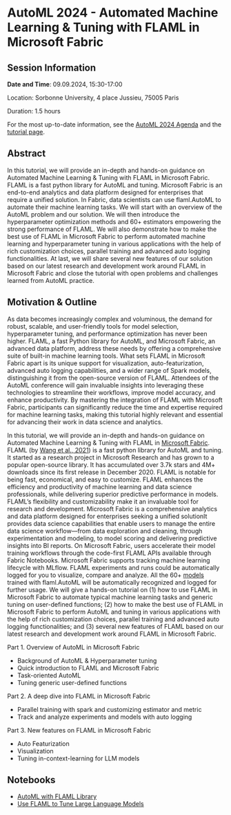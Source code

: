 # AutoML 2024 - Automated Machine Learning & Tuning with FLAML in Microsoft Fabric

## Session Information

**Date and Time**: 09.09.2024, 15:30-17:00

Location:  Sorbonne University, 4 place Jussieu, 75005 Paris

Duration: 1.5 hours

For the most up-to-date information, see the [AutoML 2024 Agenda](https://2024.automl.cc/?page_id=1401) and the [tutorial page](https://2024.automl.cc/?page_id=1643).

## Abstract

In this tutorial, we will provide an in-depth and hands-on guidance on Automated Machine Learning & Tuning with FLAML in Microsoft Fabric. FLAML is a fast python library for AutoML and tuning. Microsoft Fabric is an end-to-end analytics and data platform designed for enterprises that require a unified solution. In Fabric, data scientists can use flaml.AutoML to automate their machine learning tasks. We will start with an overview of the AutoML problem and our solution. We will then introduce the hyperparameter optimization methods and 60+ estimators empowering the strong performance of FLAML. We will also demonstrate how to make the best use of FLAML in Microsoft Fabric to perform automated machine learning and hyperparameter tuning in various applications with the help of rich customization choices, parallel training and advanced auto logging functionalities. At last, we will share several new features of our solution based on our latest research and development work around FLAML in Microsoft Fabric and close the tutorial with open problems and challenges learned from AutoML practice.

## Motivation & Outline

As data becomes increasingly complex and voluminous, the demand for robust, scalable, and user-friendly tools for model selection, hyperparameter tuning, and performance optimization has never been higher. FLAML, a fast Python library for AutoML, and Microsoft Fabric, an advanced data platform, address these needs by offering a comprehensive suite of built-in machine learning tools. What sets FLAML in Microsoft Fabric apart is its unique support for visualization, auto-featurization, advanced auto logging capabilities, and a wider range of Spark models, distinguishing it from the open-source version of FLAML. Attendees of the AutoML conference will gain invaluable insights into leveraging these technologies to streamline their workflows, improve model accuracy, and enhance productivity. By mastering the integration of FLAML with Microsoft Fabric, participants can significantly reduce the time and expertise required for machine learning tasks, making this tutorial highly relevant and essential for advancing their work in data science and analytics.

In this tutorial, we will provide an in-depth and hands-on guidance on Automated Machine Learning & Tuning with FLAML in [Microsoft Fabric](https://aka.ms/fabric). FLAML (by [Wang et al., 2021](https://proceedings.mlsys.org/paper_files/paper/2021/file/1ccc3bfa05cb37b917068778f3c4523a-Paper.pdf)) is a fast python library for AutoML and tuning. It started as a research project in Microsoft Research and has grown to a popular open-source library. It has accumulated over 3.7k stars and 4M+ downloads since its first release in December 2020. FLAML is notable for being fast, economical, and easy to customize. FLAML enhances the efficiency and productivity of machine learning and data science professionals, while delivering superior predictive performance in models. FLAML’s flexibility and customizability make it an invaluable tool for research and development. Microsoft Fabric is a comprehensive analytics and data platform designed for enterprises seeking a unified solutionIt provides data science capabilities that enable users to manage the entire data science workflow—from data exploration and cleaning, through experimentation and modeling, to model scoring and delivering predictive insights into BI reports. On Microsoft Fabric, users accelerate their model training workflows through the code-first FLAML APIs available through Fabric Notebooks. Microsoft Fabric supports tracking machine learning lifecycle with MLflow. FLAML experiments and runs could be automatically logged for you to visualize, compare and analyze. All the 60+ [models](https://learn.microsoft.com/en-us/fabric/data-science/automated-machine-learning-fabric/#supported-models) trained with flaml.AutoML will be automatically recognized and logged for further usage. We will give a hands-on tutorial on (1) how to use FLAML in Microsoft Fabric to automate typical machine learning tasks and generic tuning on user-defined functions; (2) how to make the best use of FLAML in Microsoft Fabric to perform AutoML and tuning in various applications with the help of rich customization choices, parallel training and advanced auto logging functionalities; and (3) several new features of FLAML based on our latest research and development work around FLAML in Microsoft Fabric.

Part 1. Overview of AutoML in Microsoft Fabric

- Background of AutoML & Hyperparameter tuning
- Quick introduction to FLAML and Microsoft Fabric
- Task-oriented AutoML
- Tuning generic user-defined functions

Part 2. A deep dive into FLAML in Microsoft Fabric

- Parallel training with spark and customizing estimator and metric
- Track and analyze experiments and models with auto logging

Part 3. New features on FLAML in Microsoft Fabric

- Auto Featurization
- Visualization
- Tuning in-context-learning for LLM models

## Notebooks

- [AutoML with FLAML Library](https://github.com/microsoft/FLAML/blob/main/tutorials/Automl2024DemoAutoMLTask.ipynb)
- [Use FLAML to Tune Large Language Models](https://github.com/microsoft/FLAML/blob/main/tutorials/Automl2024DemoTuneLLM.ipynb)
